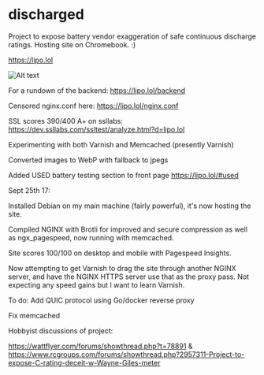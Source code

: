 # discharged
Project to expose battery vendor exaggeration of safe continuous discharge ratings.
Hosting site on Chromebook. :)

https://lipo.lol

![Alt text](https://lipo.lol/temp-github.jpg "testing equipment")

For a rundown of the backend: https://lipo.lol/backend

Censored nginx.conf here: https://lipo.lol/nginx.conf

SSL scores 390/400 A+ on ssllabs: https://dev.ssllabs.com/ssltest/analyze.html?d=lipo.lol

Experimenting with both Varnish and Memcached (presently Varnish)

Converted images to WebP with fallback to jpegs

Added USED battery testing section to front page https://lipo.lol/#used

Sept 25th 17: 

Installed Debian on my main machine (fairly powerful), it's now hosting the site.

Compiled NGINX with Brotli for improved and secure compression as well as ngx_pagespeed, now running with memcached. 

Site scores 100/100 on desktop and mobile with Pagespeed Insights.

Now attempting to get Varnish to drag the site through another NGINX server, and have the NGINX HTTPS server use that as the proxy pass. Not expecting any speed gains but I want to learn Varnish.


To do: 
Add QUIC protocol using Go/docker reverse proxy

Fix memcached

Hobbyist discussions of project:

https://wattflyer.com/forums/showthread.php?t=78891 & https://www.rcgroups.com/forums/showthread.php?2957311-Project-to-expose-C-rating-deceit-w-Wayne-Giles-meter
